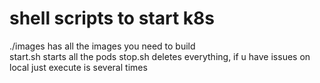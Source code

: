 # shell scripts to start k8s 
./images has all the images you need to build  
start.sh starts all the pods
stop.sh deletes everything, if u have issues on local just execute is several times
